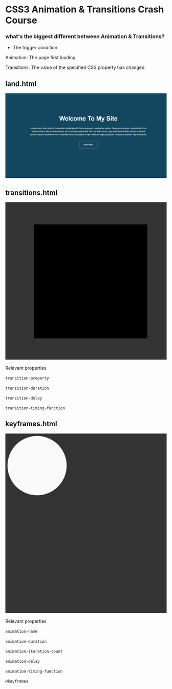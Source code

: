 # CSS3 Animation & Transitions Crash Course

### what's the biggest different between Animation & Transitions?

- The trigger condition

Animation: The page first loading.

Transitions: The value of the specified CSS property has changed.

## land.html

![land](https://github.com/HappyYYT/put-advice-into-practice/blob/main/01.Become%20a%20Foundational%20Frontend%20Developer/01.HTML%26CSS/10.CSS3%20Animation%20%26%20Transitions%20Crash%20Course/img/transtion%26animation.gif)

## transitions.html

![transitions](https://github.com/HappyYYT/put-advice-into-practice/blob/main/01.Become%20a%20Foundational%20Frontend%20Developer/01.HTML%26CSS/10.CSS3%20Animation%20%26%20Transitions%20Crash%20Course/img/transition.gif)

Relevant properties

`transition-property`

`transition-duration`

`transition-delay`

`transition-timing-function`

## keyframes.html

![keyframes](https://github.com/HappyYYT/put-advice-into-practice/blob/main/01.Become%20a%20Foundational%20Frontend%20Developer/01.HTML%26CSS/10.CSS3%20Animation%20%26%20Transitions%20Crash%20Course/img/animation.gif)

Relevant properties

`animation-name`

`animation-duration`

`animation-iteration-count`

`animation-delay`

`animation-timing-function`

`@keyframes`
